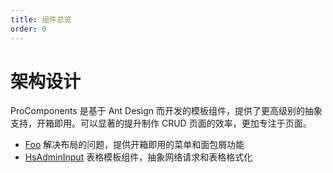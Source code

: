 ```yaml
---
title: 组件总览
order: 0
---
```


# 架构设计

ProComponents 是基于 Ant Design 而开发的模板组件，提供了更高级别的抽象支持，开箱即用。可以显著的提升制作 CRUD 页面的效率，更加专注于页面。

- [Foo](/components/foo) 解决布局的问题，提供开箱即用的菜单和面包屑功能
- [HsAdminInput](/components/input) 表格模板组件，抽象网络请求和表格格式化
